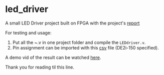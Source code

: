 # led_driver
A small LED Driver project built on FPGA with the project's [report](https://drive.google.com/file/d/1T4ceb9FuL4RYuDGniU5P8W0bwTxer67J/view?usp=sharing)

For testing and usage: 
  1. Put all the ~.v in one project folder and compile the `LEDdriver.v`.
  2. Pin assignment can be imported with this [csv](https://files.catbox.moe/xcuw8q.csv) file (DE2i-150 specified).
  
A demo vid of the result can be watched [here](https://youtu.be/YUjkH-Yj5Lw). 

Thank you for reading til this line.
